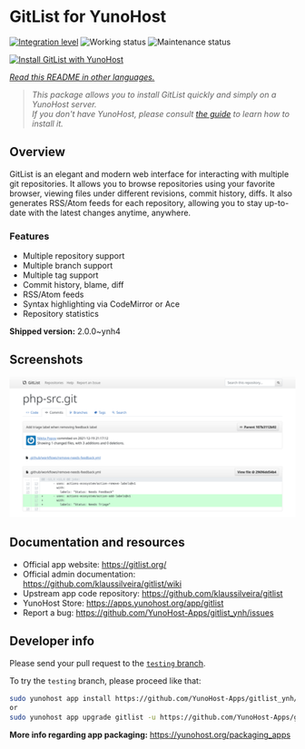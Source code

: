 <!--
N.B.: This README was automatically generated by <https://github.com/YunoHost/apps/tree/master/tools/readme_generator>
It shall NOT be edited by hand.
-->

# GitList for YunoHost

[![Integration level](https://dash.yunohost.org/integration/gitlist.svg)](https://dash.yunohost.org/appci/app/gitlist) ![Working status](https://ci-apps.yunohost.org/ci/badges/gitlist.status.svg) ![Maintenance status](https://ci-apps.yunohost.org/ci/badges/gitlist.maintain.svg)

[![Install GitList with YunoHost](https://install-app.yunohost.org/install-with-yunohost.svg)](https://install-app.yunohost.org/?app=gitlist)

*[Read this README in other languages.](./ALL_README.md)*

> *This package allows you to install GitList quickly and simply on a YunoHost server.*  
> *If you don't have YunoHost, please consult [the guide](https://yunohost.org/install) to learn how to install it.*

## Overview

GitList is an elegant and modern web interface for interacting with multiple git repositories. It allows you to browse repositories using your favorite browser, viewing files under different revisions, commit history, diffs. It also generates RSS/Atom feeds for each repository, allowing you to stay up-to-date with the latest changes anytime, anywhere.

### Features

- Multiple repository support
- Multiple branch support
- Multiple tag support
- Commit history, blame, diff
- RSS/Atom feeds
- Syntax highlighting via CodeMirror or Ace
- Repository statistics


**Shipped version:** 2.0.0~ynh4

## Screenshots

![Screenshot of GitList](./doc/screenshots/screenshot.png)

## Documentation and resources

- Official app website: <https://gitlist.org/>
- Official admin documentation: <https://github.com/klaussilveira/gitlist/wiki>
- Upstream app code repository: <https://github.com/klaussilveira/gitlist>
- YunoHost Store: <https://apps.yunohost.org/app/gitlist>
- Report a bug: <https://github.com/YunoHost-Apps/gitlist_ynh/issues>

## Developer info

Please send your pull request to the [`testing` branch](https://github.com/YunoHost-Apps/gitlist_ynh/tree/testing).

To try the `testing` branch, please proceed like that:

```bash
sudo yunohost app install https://github.com/YunoHost-Apps/gitlist_ynh/tree/testing --debug
or
sudo yunohost app upgrade gitlist -u https://github.com/YunoHost-Apps/gitlist_ynh/tree/testing --debug
```

**More info regarding app packaging:** <https://yunohost.org/packaging_apps>
